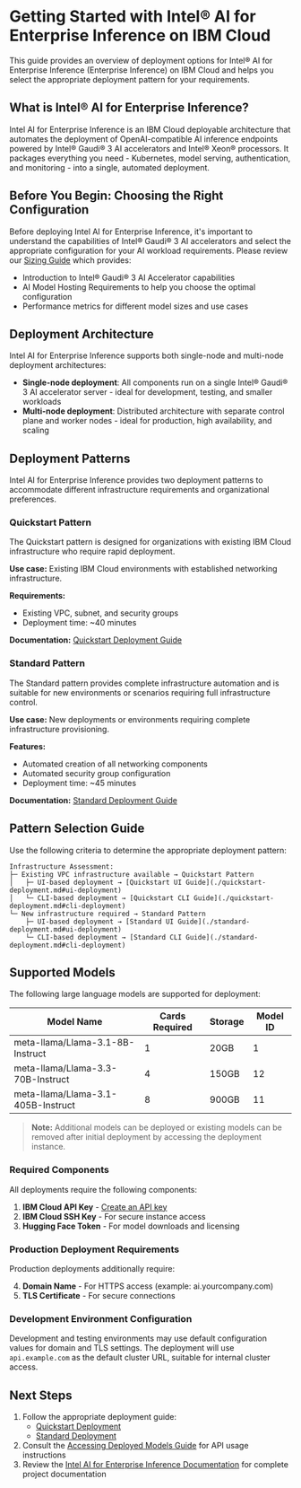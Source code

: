 # Getting Started with Intel® AI for Enterprise Inference on IBM Cloud

This guide provides an overview of deployment options for Intel® AI for Enterprise Inference (Enterprise Inference) on IBM Cloud and helps you select the appropriate deployment pattern for your requirements.

## What is Intel® AI for Enterprise Inference?

Intel AI for Enterprise Inference is an IBM Cloud deployable architecture that automates the deployment of OpenAI-compatible AI inference endpoints powered by Intel® Gaudi® 3 AI accelerators and Intel® Xeon® processors. It packages everything you need - Kubernetes, model serving, authentication, and monitoring - into a single, automated deployment.

## Before You Begin: Choosing the Right Configuration

Before deploying Intel AI for Enterprise Inference, it's important to understand the capabilities of Intel® Gaudi® 3 AI accelerators and select the appropriate configuration for your AI workload requirements. Please review our [Sizing Guide](./sizing-guide.md) which provides:

- Introduction to Intel® Gaudi® 3 AI Accelerator capabilities
- AI Model Hosting Requirements to help you choose the optimal configuration
- Performance metrics for different model sizes and use cases

## Deployment Architecture

Intel AI for Enterprise Inference supports both single-node and multi-node deployment architectures:

- **Single-node deployment**: All components run on a single Intel® Gaudi® 3 AI accelerator server - ideal for development, testing, and smaller workloads
- **Multi-node deployment**: Distributed architecture with separate control plane and worker nodes - ideal for production, high availability, and scaling

## Deployment Patterns

Intel AI for Enterprise Inference provides two deployment patterns to accommodate different infrastructure requirements and organizational preferences.

### Quickstart Pattern

The Quickstart pattern is designed for organizations with existing IBM Cloud infrastructure who require rapid deployment.

**Use case:** Existing IBM Cloud environments with established networking infrastructure.

**Requirements:**
- Existing VPC, subnet, and security groups
- Deployment time: ~40 minutes

**Documentation:** [Quickstart Deployment Guide](./quickstart-deployment.md)

### Standard Pattern

The Standard pattern provides complete infrastructure automation and is suitable for new environments or scenarios requiring full infrastructure control.

**Use case:** New deployments or environments requiring complete infrastructure provisioning.

**Features:**
- Automated creation of all networking components
- Automated security group configuration
- Deployment time: ~45 minutes

**Documentation:** [Standard Deployment Guide](./standard-deployment.md)

## Pattern Selection Guide

Use the following criteria to determine the appropriate deployment pattern:

```
Infrastructure Assessment:
├─ Existing VPC infrastructure available → Quickstart Pattern
│   ├─ UI-based deployment → [Quickstart UI Guide](./quickstart-deployment.md#ui-deployment)
│   └─ CLI-based deployment → [Quickstart CLI Guide](./quickstart-deployment.md#cli-deployment)
└─ New infrastructure required → Standard Pattern
    ├─ UI-based deployment → [Standard UI Guide](./standard-deployment.md#ui-deployment)
    └─ CLI-based deployment → [Standard CLI Guide](./standard-deployment.md#cli-deployment)
```

## Supported Models

The following large language models are supported for deployment:

| Model Name | Cards Required       | Storage | Model   ID |
|------------|----------------------|---------|----------  |
| meta-llama/Llama-3.1-8B-Instruct  | 1 	  | 20GB  | 1  |
| meta-llama/Llama-3.3-70B-Instruct | 4       | 150GB | 12 |
| meta-llama/Llama-3.1-405B-Instruct| 8       | 900GB | 11 |

> **Note:** Additional models can be deployed or existing models can be removed after initial deployment by accessing the deployment instance.

### Required Components

All deployments require the following components:

1. **IBM Cloud API Key** - [Create an API key](https://cloud.ibm.com/iam/apikeys)
2. **IBM Cloud SSH Key** - For secure instance access
3. **Hugging Face Token** - For model downloads and licensing

### Production Deployment Requirements

Production deployments additionally require:

4. **Domain Name** - For HTTPS access (example: ai.yourcompany.com)
5. **TLS Certificate** - For secure connections

### Development Environment Configuration

Development and testing environments may use default configuration values for domain and TLS settings. The deployment will use `api.example.com` as the default cluster URL, suitable for internal cluster access.

## Next Steps

1. Follow the appropriate deployment guide:
   - [Quickstart Deployment](./quickstart-deployment.md)
   - [Standard Deployment](./standard-deployment.md)
2. Consult the [Accessing Deployed Models Guide](https://github.com/opea-project/Enterprise-Inference/blob/main/docs/accessing-deployed-models.md) for API usage instructions
3. Review the [Intel AI for Enterprise Inference Documentation](https://github.com/opea-project/Enterprise-Inference/tree/main/docs) for complete project documentation